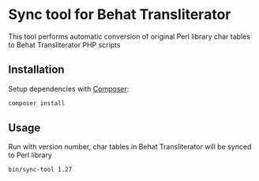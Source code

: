 Sync tool for Behat Transliterator
====================================

This tool performs automatic conversion of original Perl library char tables to Behat Transliterator PHP scripts

Installation
------------

Setup dependencies with [Composer](https://getcomposer.org):

```bash
composer install
```

Usage
-----

Run with version number, char tables in Behat Transliterator will be synced to Perl library

```bash
bin/sync-tool 1.27
```

